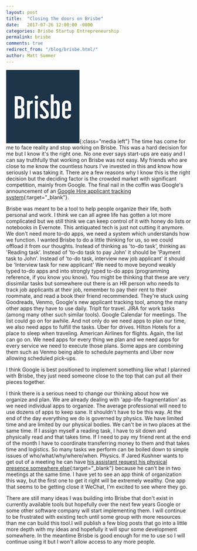 ```yaml
---
layout: post
title:  "Closing the doors on Brisbe"
date:   2017-07-26 12:00:00 -0800
categories: Brisbe Startup Entrepreneurship
permalink: brisbe
comments: true
redirect_from: "/blog/brisbe.html/"
author: Matt Sommer
---
```

![Brisbe Logo][BRISBE_LOGO]{:class="media left"}
The time has come for me to face reality and stop working on Brisbe. This was a hard decision for me but I know it's the right one. No one ever says start-ups are easy and I can say truthfully that working on Brisbe was not easy. My friends who are close to me know the countless hours I've invested in this and know how seriously I was taking it. There are a few reasons why I know this is the right decision but the deciding factor is the crowded market with significant competition, mainly from Google. The final nail in the coffin was Google's announcement of an [Google Hire applicant tracking system][GOOGLE_HIRE]{:target="_blank"}.

Brisbe was meant to be a tool to help people organize their life, both personal and work. I think we can all agree life has gotten a lot more complicated but we still think we can keep control of it with honey do lists or notebooks in Evernote. This antiquated tech is just not cutting it anymore. We don't need more to-do apps, we need a system which understands how we function. I wanted Brisbe to do a little thinking for us, so we could offload it from our thoughts. Instead of thinking as 'to-do task', thinking as 'Reading task'. Instead of 'to-do task to pay John' it should be 'Payment task to John'. Instead of 'to-do task, interview new job applicant' it should be 'Interview task for new applicant' We need to move beyond weakly typed to-do apps and into strongly typed to-do apps (programming reference, if you know you know). You might be thinking that these are very dissimilar tasks but somewhere out there is an HR person who needs to track job applicants at their job, remember to pay their rent to their roommate, and read a book their friend recommended. They're stuck using Goodreads, Venmo, Google's new applicant tracking tool, among the many other apps they have to use daily. TripIt for travel. JIRA for work tasks (among many other such similar tools). Google Calendar for meetings. The list could go on for awhile. And not only do we need apps to plan our time, we also need apps to fulfill the tasks. Uber for drives. Hilton Hotels for a place to sleep when traveling. American Airlines for flights. Again, the list can go on. We need apps for every thing we plan and we need apps for every service we need to execute those plans. Some apps are combining them such as Venmo being able to schedule payments and Uber now allowing scheduled pick-ups.

I think Google is best positioned to implement something like what I planned with Brisbe, they just need someone close to the top that can put all their pieces together.

I think there is a serious need to change our thinking about how we organize and plan. We are already dealing with 'app-life-fragmentation' as we need individual apps to organize. The average professional will need to use dozens of apps to keep sane. It shouldn't have to be this way. At the end of the day everything we do is governed by physics. We have limited time and are limited by our physical bodies. We can't be in two places at the same time. If I assign myself a reading task, I have to sit down and physically read and that takes time. If I need to pay my friend rent at the end of the month I have to coordinate transferring money to them and that takes time and logistics. So many tasks we perform can be boiled down to simple issues of who/what/why/where/when. Physics. If Jared Kushner wants to get out of a meeting he can have [his assistant request his physical presence somewhere else][KUSHNER]{:target="_blank"} because he can't be in two meetings at the same time. I have yet to see an app think of organization this way, but the first one to get it right will be extremely wealthy. One app that seems to be getting close it WeChat, I'm excited to see where they go.

There are still many ideas I was building into Brisbe that don't exist in currently available tools but hopefully over the next few years Google or some other software company will start implementing them. I will continue to be frustrated with existing tech until some group with more resources than me can build this tool.I will publish a few blog posts that go into a little more depth with my ideas and hopefully it will spur some development somewhere. In the meantime Brisbe is good enough for me to use so I will continue using it but I won't allow access to any more people.

[GOOGLE_HIRE]: https://hire.google.com/
[KUSHNER]: https://www.reuters.com/article/us-usa-trump-russia-kushner-text-idUSKBN1A9193
[BRISBE_LOGO]: /assets/imgs/Brisbe-logo.png